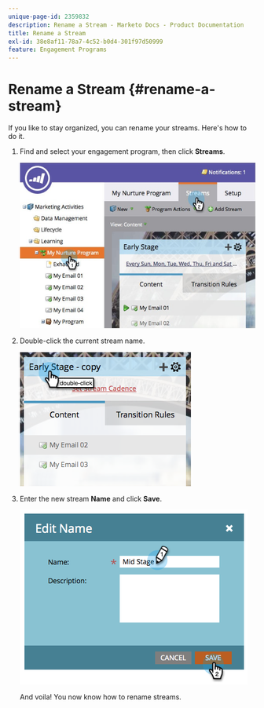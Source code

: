 ```yaml
---
unique-page-id: 2359832
description: Rename a Stream - Marketo Docs - Product Documentation
title: Rename a Stream
exl-id: 38e8af11-78a7-4c52-b0d4-301f97d50999
feature: Engagement Programs
---
```

# Rename a Stream {#rename-a-stream}

If you like to stay organized, you can rename your streams. Here's how to do it.

1. Find and select your engagement program, then click **Streams**.

   ![](assets/cloneasteam-1.jpg)

1. Double-click the current stream name.

   ![](assets/image2014-9-15-17-3a4-3a10.png)

1. Enter the new stream **Name** and click **Save**.

   ![](assets/image2014-9-15-17-3a4-3a14.png)

   And voila! You now know how to rename streams.
